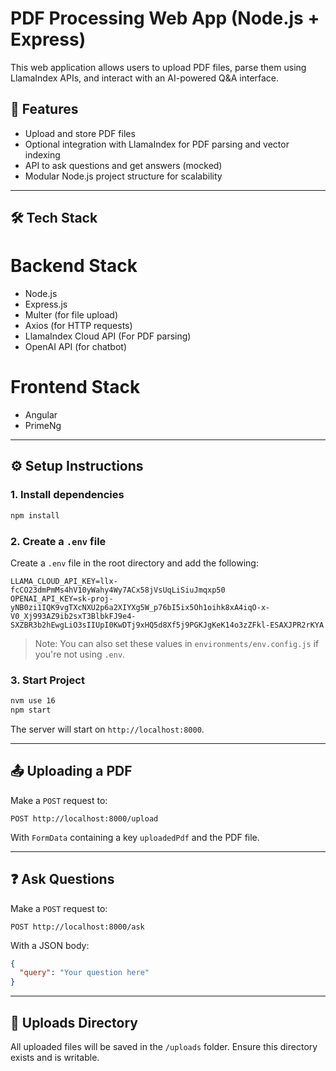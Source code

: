 # PDF Processing Web App (Node.js + Express)

This web application allows users to upload PDF files, parse them using LlamaIndex APIs, and interact with an AI-powered Q&A interface.

## 🚀 Features

- Upload and store PDF files
- Optional integration with LlamaIndex for PDF parsing and vector indexing
- API to ask questions and get answers (mocked)
- Modular Node.js project structure for scalability

---

## 🛠️ Tech Stack

# Backend Stack

- Node.js
- Express.js
- Multer (for file upload)
- Axios (for HTTP requests)
- LlamaIndex Cloud API (For PDF parsing)
- OpenAI API (for chatbot)

# Frontend Stack

- Angular
- PrimeNg

---

## ⚙️ Setup Instructions

### 1. Install dependencies

```bash
npm install
```

### 2. Create a `.env` file

Create a `.env` file in the root directory and add the following:

```env
LLAMA_CLOUD_API_KEY=llx-fcCO23dmPmMs4hV10yWahy4Wy7ACx58jVsUqLiSiuJmqxp50
OPENAI_API_KEY=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
```

> Note: You can also set these values in `environments/env.config.js` if you're not using `.env`.

### 3. Start Project

```bash
nvm use 16
npm start
```

The server will start on `http://localhost:8000`.

---

## 📤 Uploading a PDF

Make a `POST` request to:

```
POST http://localhost:8000/upload
```

With `FormData` containing a key `uploadedPdf` and the PDF file.

---

## ❓ Ask Questions

Make a `POST` request to:

```
POST http://localhost:8000/ask
```

With a JSON body:

```json
{
  "query": "Your question here"
}
```

---

## 📁 Uploads Directory

All uploaded files will be saved in the `/uploads` folder. Ensure this directory exists and is writable.
